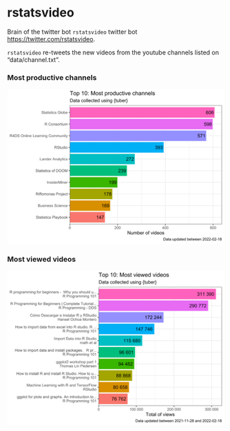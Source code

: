 <!-- README.md is generated from README.Rmd. Please edit that file -->

# rstatsvideo

<!-- badges: start -->
<!-- badges: end -->

Brain of the twitter bot `rstatsvideo` twitter bot
<https://twitter.com/rstatsvideo>.

`rstatsvideo` re-tweets the new videos from the youtube channels listed
on “data/channel.txt”.

### Most productive channels

![](README_files/figure-markdown_github/unnamed-chunk-3-1.svg)

### Most viewed videos

![](README_files/figure-markdown_github/unnamed-chunk-4-1.svg)

